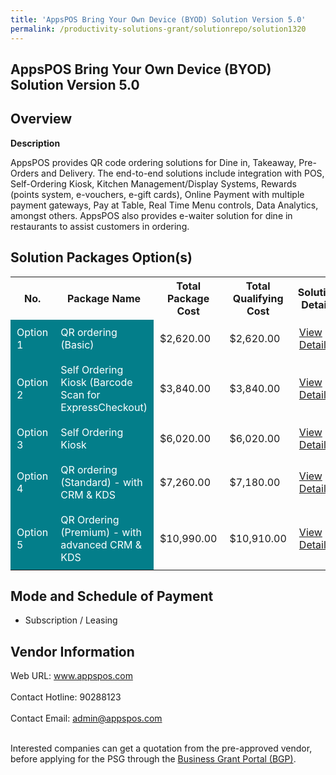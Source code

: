```yaml
---
title: 'AppsPOS Bring Your Own Device (BYOD) Solution Version 5.0'
permalink: /productivity-solutions-grant/solutionrepo/solution1320
---
```


## AppsPOS Bring Your Own Device (BYOD) Solution Version 5.0

## Overview

**Description**

AppsPOS provides QR code ordering solutions for Dine in, Takeaway, Pre-Orders and Delivery. The end-to-end solutions include integration with POS, Self-Ordering Kiosk, Kitchen Management/Display Systems, Rewards (points system, e-vouchers, e-gift cards), Online Payment with multiple payment gateways, Pay at Table, Real Time Menu controls, Data Analytics, amongst others.   AppsPOS also provides e-waiter solution for dine in restaurants to assist customers in ordering.

## Solution Packages Option(s)

<table>
<tr>
<th><b>No.</b></th>
<th><b>Package Name</b></th>
<th><b>Total Package Cost</b></th>
<th><b>Total Qualifying Cost</b></th>
<th><b>Solution Details</b></th>
</tr>
<tr>
<td style='padding: 10px; background-color: #037E8A; color: #FFFFFF;'>Option 1</td>
<td style='padding: 10px; background-color: #037E8A; color: #FFFFFF;'>QR ordering (Basic)</td>
<td style='padding: 10px;'>$2,620.00</td>
<td style='padding: 10px;'>$2,620.00</td>
<td style='padding: 10px;'><a href='/images/psg/AppsPOS_BYOD_Solution_Version5_Desensitised_Annex3_Part1.pdf' target='_blank'>View Details</a></td>
</tr>
<tr>
<td style='padding: 10px; background-color: #037E8A; color: #FFFFFF;'>Option 2</td>
<td style='padding: 10px; background-color: #037E8A; color: #FFFFFF;'>Self Ordering Kiosk (Barcode Scan for ExpressCheckout)</td>
<td style='padding: 10px;'>$3,840.00</td>
<td style='padding: 10px;'>$3,840.00</td>
<td style='padding: 10px;'><a href='/images/psg/AppsPOS_BYOD_Solution_Version5_Desensitised_Annex3_Part2.pdf' target='_blank'>View Details</a></td>
</tr>
<tr>
<td style='padding: 10px; background-color: #037E8A; color: #FFFFFF;'>Option 3</td>
<td style='padding: 10px; background-color: #037E8A; color: #FFFFFF;'>Self Ordering Kiosk</td>
<td style='padding: 10px;'>$6,020.00</td>
<td style='padding: 10px;'>$6,020.00</td>
<td style='padding: 10px;'><a href='/images/psg/AppsPOS_BYOD_Solution_Version5_Desensitised_Annex3_Part3.pdf' target='_blank'>View Details</a></td>
</tr>
<tr>
<td style='padding: 10px; background-color: #037E8A; color: #FFFFFF;'>Option 4</td>
<td style='padding: 10px; background-color: #037E8A; color: #FFFFFF;'>QR ordering (Standard) - with CRM & KDS</td>
<td style='padding: 10px;'>$7,260.00</td>
<td style='padding: 10px;'>$7,180.00</td>
<td style='padding: 10px;'><a href='/images/psg/AppsPOS_BYOD_Solution_Version5_Desensitised_Annex3_Part4.pdf' target='_blank'>View Details</a></td>
</tr>
<tr>
<td style='padding: 10px; background-color: #037E8A; color: #FFFFFF;'>Option 5</td>
<td style='padding: 10px; background-color: #037E8A; color: #FFFFFF;'>QR Ordering (Premium) - with advanced CRM & KDS</td>
<td style='padding: 10px;'>$10,990.00</td>
<td style='padding: 10px;'>$10,910.00</td>
<td style='padding: 10px;'><a href='/images/psg/AppsPOS_BYOD_Solution_Version5_Desensitised_Annex3_Part5.pdf' target='_blank'>View Details</a></td>
</tr>
</table>

## Mode and Schedule of Payment

 - Subscription / Leasing

## Vendor Information

 Web URL: www.appspos.com <br><br>Contact Hotline: 90288123 <br><br>Contact Email: admin@appspos.com <br><br>

Interested companies can get a quotation from the pre-approved vendor, before applying for the PSG through the <a href='https://www.businessgrants.gov.sg/' target='_blank' rel='noopener'>Business Grant Portal (BGP)</a>.

<script src="/jquery/resize-tables.js"></script>
